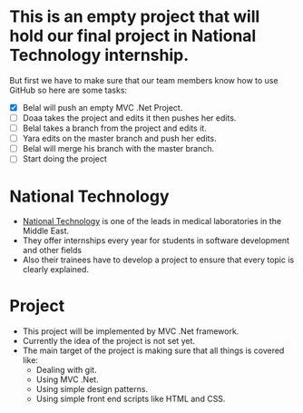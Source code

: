 # This is an empty project that will hold our final project in National Technology internship.
 But first we have to make sure that our team members know how to use GitHub so here are some tasks:
 
  - [x] Belal will push an empty MVC .Net Project.
  - [ ] Doaa takes the project and edits it then pushes her edits.
  - [ ] Belal takes a branch from the project and edits it.
  - [ ] Yara edits on the master branch and push her edits.
  - [ ] Belal will merge his branch with the master branch.
  - [ ] Start doing the project

# National Technology

- [National Technology](http://nt-me.com) is one of the leads in medical laboratories in the Middle East.
- They offer internships every year for students in software development and other fields
- Also their trainees have to develop a project to ensure that every topic is clearly explained.

# Project

- This project will be implemented by MVC .Net framework.
- Currently the idea of the project is not set yet.
- The main target of the project is making sure that all things is covered like:
	- Dealing with git.
	- Using MVC .Net.
	- Using simple design patterns.
	- Using simple front end scripts like HTML and CSS.


